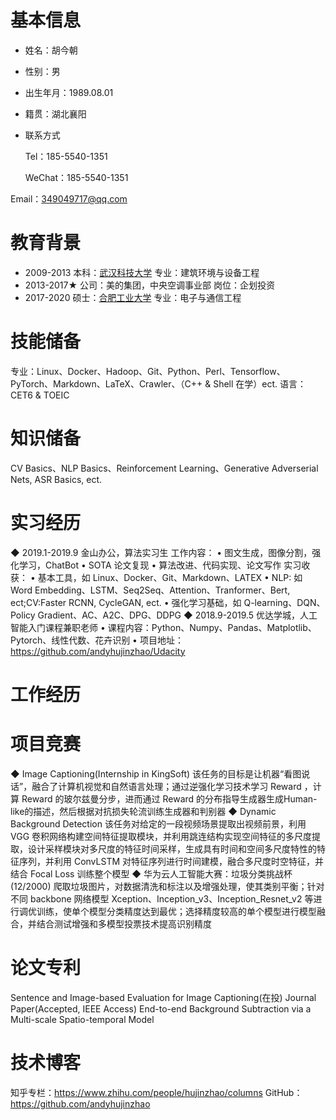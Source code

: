 # 基本信息
- 姓名：胡今朝
- 性别：男 
- 出生年月：1989.08.01
- 籍贯：湖北襄阳
- 联系方式

    Tel：185-5540-1351 

    WeChat：185-5540-1351

Email：349049717@qq.com

# 教育背景
- 2009-2013 
本科：[武汉科技大学](http://www.wust.edu.cn/)
专业：建筑环境与设备工程
- 2013-2017★
公司：美的集团，中央空调事业部
岗位：企划投资
- 2017-2020 
硕士：[合肥工业大学](http://www.hfut.edu.cn/)
专业：电子与通信工程

# 技能储备
专业：Linux、Docker、Hadoop、Git、Python、Perl、Tensorflow、PyTorch、Markdown、LaTeX、Crawler、（C++ & Shell 在学）ect.
语言：CET6 & TOEIC

# 知识储备
CV Basics、NLP Basics、Reinforcement Learning、Generative Adverserial Nets, ASR Basics, ect.

# 实习经历
◆ 2019.1-2019.9 金山办公，算法实习生
    工作内容：
• 图文生成，图像分割，强化学习，ChatBot
• SOTA 论文复现
• 算法改进、代码实现、论文写作
    实习收获：
• 基本工具，如 Linux、Docker、Git、Markdown、LATEX
• NLP: 如 Word Embedding、LSTM、Seq2Seq、Attention、Tranformer、Bert, ect;CV:Faster RCNN, CycleGAN, ect.
• 强化学习基础，如 Q-learning、DQN、Policy Gradient、AC、A2C、DPG、DDPG
◆ 2018.9-2019.5 优达学城，人工智能入门课程兼职老师
• 课程内容：Python、Numpy、Pandas、Matplotlib、Pytorch、线性代数、花卉识别
• 项目地址：https://github.com/andyhujinzhao/Udacity
# 工作经历

# 项目竞赛
◆ Image Captioning(Internship in KingSoft)
该任务的目标是让机器“看图说话”，融合了计算机视觉和自然语言处理；通过逆强化学习技术学习 Reward ，计算 Reward 的玻尔兹曼分步，进而通过 Reward 的分布指导生成器生成Human-like的描述，然后根据对抗损失轮流训练生成器和判别器
◆ Dynamic Background Detection
该任务对给定的一段视频场景提取出视频前景，利用 VGG 卷积网络构建空间特征提取模块，并利用跳连结构实现空间特征的多尺度提取，设计采样模块对多尺度的特征时间采样，生成具有时间和空间多尺度特性的特征序列，并利用 ConvLSTM 对特征序列进行时间建模，融合多尺度时空特征，并结合 Focal Loss 训练整个模型
◆ 华为云人工智能大赛：垃圾分类挑战杯 (12/2000)
爬取垃圾图片，对数据清洗和标注以及增强处理，使其类别平衡；针对不同 backbone 网络模型 Xception、Inception_v3、Inception_Resnet_v2 等进行调优训练，使单个模型分类精度达到最优；选择精度较高的单个模型进行模型融合，并结合测试增强和多模型投票技术提高识别精度
# 论文专利
Sentence and Image-based Evaluation for Image Captioning(在投)
Journal Paper(Accepted, IEEE Access)
End-to-end Background Subtraction via a Multi-scale Spatio-temporal Model
# 技术博客
知乎专栏：https://www.zhihu.com/people/hujinzhao/columns
GitHub：https://github.com/andyhujinzhao
